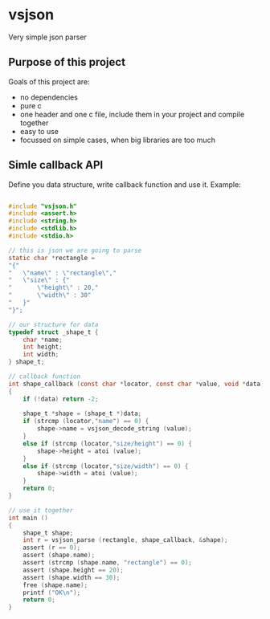# vsjson
Very simple json parser

## Purpose of this project
Goals of this project are:
* no dependencies
* pure c
* one header and one c file, include them in your project and compile together
* easy to use
* focussed on simple cases, when big libraries are too much

## Simle callback API
Define you data structure, write callback function and use it.
Example:

```c

#include "vsjson.h"
#include <assert.h>
#include <string.h>
#include <stdlib.h>
#include <stdio.h>

// this is json we are going to parse
static char *rectangle = 
"{"
"   \"name\" : \"rectangle\","
"   \"size\" : {"
"       \"height\" : 20,"
"       \"width\" : 30"
"   }"
"}";

// our structure for data
typedef struct _shape_t {
    char *name;
    int height;
    int width;
} shape_t;

// callback function
int shape_callback (const char *locator, const char *value, void *data)
{
    if (!data) return -2;
    
    shape_t *shape = (shape_t *)data;
    if (strcmp (locator,"name") == 0) {
        shape->name = vsjson_decode_string (value);
    }
    else if (strcmp (locator,"size/height") == 0) {
        shape->height = atoi (value);
    }
    else if (strcmp (locator,"size/width") == 0) {
        shape->width = atoi (value);
    }
    return 0;
}

// use it together
int main ()
{
    shape_t shape;
    int r = vsjson_parse (rectangle, shape_callback, &shape);
    assert (r == 0);
    assert (shape.name);
    assert (strcmp (shape.name, "rectangle") == 0);
    assert (shape.height == 20);
    assert (shape.width == 30);
    free (shape.name);
    printf ("OK\n");
    return 0;
}
```
